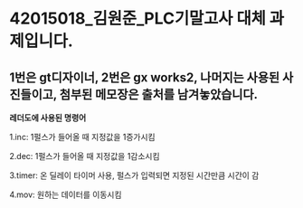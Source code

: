 # 42015018_김원준_PLC기말고사 대체 과제입니다.
## **1번은 gt디자이너, 2번은 gx works2, 나머지는 사용된 사진들이고, 첨부된 메모장은 출처를 남겨놓았습니다.**

**레더도에 사용된 명령어**

1.inc: 1펄스가 들어올 때 지정값을 1증가시킴

2.dec: 1펄스가 들어올 때 지정값을 1감소시킴

3.timer: 온 딜레이 타이머 사용, 펄스가 입력되면 지정된 시간만큼 시간이 감

4.mov: 원하는 데이터를 이동시킴 
